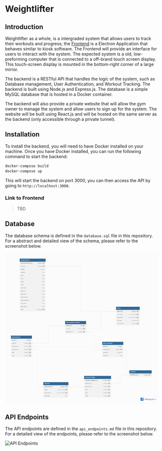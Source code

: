 # Weightlifter 

## Introduction

Weightlifter as a whole, is a intergraded system that allows users to track their workouts and progress; the [Frontend](https://github.com/identityofsine/weightlifter) is a Electron Application that behaves similar to kiosk software. The Frontend will provide an interface for users to interact with the system. The expected system is a old, low-preforming computer that is connected to a off-brand touch screen display. This touch-screen display is mounted in the bottom-right corner of a large mirror. 

The backend is a RESTful API that handles the logic of the system, such as Database management, User Authentication, and Workout Tracking. The backend is built using Node.js and Express.js. The database is a simple MySQL database that is hosted in a Docker container.

The backend will also provide a private website that will allow the gym owner to manage the system and allow users to sign up for the system. The website will be built using React.js and will be hosted on the same server as the backend (only accessible through a private tunnel). 

## Installation

To install the backend, you will need to have Docker installed on your machine. Once you have Docker installed, you can run the following command to start the backend:

```bash
docker-compose build
docker-compose up
```

This will start the backend on port 3000, you can then access the API by going to `http://localhost:3000`.


### Link to Frontend

> TBD


## Database 

The database schema is defined in the `database.sql` file in this repository. For a abstract and detailed view of the schema, please refer to the screenshot below.

![Database Schema](./assets/database_schema.png)

## API Endpoints

The API endpoints are defined in the `api_endpoints.md` file in this repository. For a detailed view of the endpoints, please refer to the screenshot below.

![API Endpoints](./assets/api_endpoints.png)

